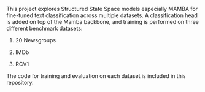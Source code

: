 This project explores Structured State Space models especially MAMBA for fine-tuned text classification across multiple datasets. A classification head is added on top of the Mamba backbone, and training is performed on three different benchmark datasets:

1) 20 Newsgroups

2) IMDb

3) RCV1

The code for training and evaluation on each dataset is included in this repository.

